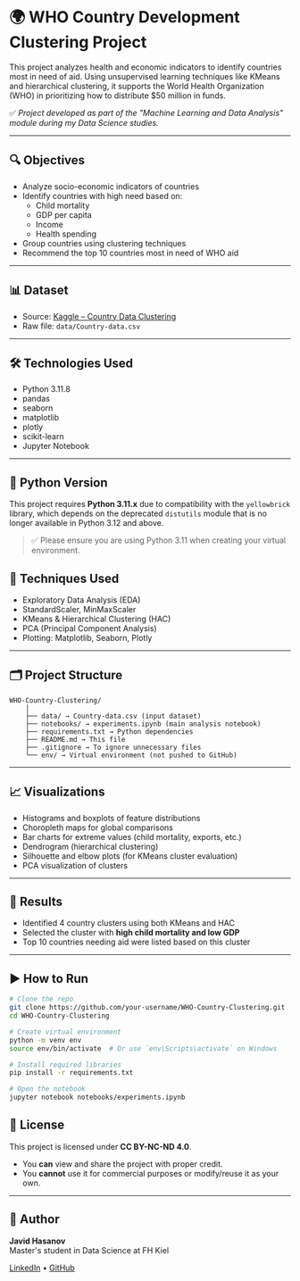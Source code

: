 # 🌍 WHO Country Development Clustering Project

This project analyzes health and economic indicators to identify countries most in need of aid. Using unsupervised learning techniques like KMeans and hierarchical clustering, it supports the World Health Organization (WHO) in prioritizing how to distribute $50 million in funds.

✅ *Project developed as part of the "Machine Learning and Data Analysis" module during my Data Science studies.*

---

## 🔍 Objectives

- Analyze socio-economic indicators of countries  
- Identify countries with high need based on:
  - Child mortality  
  - GDP per capita  
  - Income  
  - Health spending  
- Group countries using clustering techniques  
- Recommend the top 10 countries most in need of WHO aid

---

## 📊 Dataset

- Source: [Kaggle – Country Data Clustering](https://www.kaggle.com/datasets/rohan0301/unsupervised-learning-on-country-data)
- Raw file: `data/Country-data.csv`

---

## 🛠️ Technologies Used

- Python 3.11.8 
- pandas  
- seaborn  
- matplotlib  
- plotly  
- scikit-learn  
- Jupyter Notebook

---
## 🐍 Python Version

This project requires **Python 3.11.x** due to compatibility with the `yellowbrick` library, which depends on the deprecated `distutils` module that is no longer available in Python 3.12 and above.

> ✅ Please ensure you are using Python 3.11 when creating your virtual environment.

## 🔧 Techniques Used

- Exploratory Data Analysis (EDA)  
- StandardScaler, MinMaxScaler  
- KMeans & Hierarchical Clustering (HAC)  
- PCA (Principal Component Analysis)  
- Plotting: Matplotlib, Seaborn, Plotly  

---

## 🗂️ Project Structure

```
WHO-Country-Clustering/
    │
    ├── data/ → Country-data.csv (input dataset)
    ├── notebooks/ → experiments.ipynb (main analysis notebook)
    ├── requirements.txt → Python dependencies
    ├── README.md → This file
    ├── .gitignore → To ignore unnecessary files
    └── env/ → Virtual environment (not pushed to GitHub)
```
---

## 📈 Visualizations

- Histograms and boxplots of feature distributions  
- Choropleth maps for global comparisons  
- Bar charts for extreme values (child mortality, exports, etc.)  
- Dendrogram (hierarchical clustering)  
- Silhouette and elbow plots (for KMeans cluster evaluation)  
- PCA visualization of clusters

---

## 📄 Results

- Identified 4 country clusters using both KMeans and HAC  
- Selected the cluster with **high child mortality and low GDP**  
- Top 10 countries needing aid were listed based on this cluster

---

## ▶️ How to Run

```bash
# Clone the repo
git clone https://github.com/your-username/WHO-Country-Clustering.git
cd WHO-Country-Clustering

# Create virtual environment
python -m venv env
source env/bin/activate  # Or use `env\Scripts\activate` on Windows

# Install required libraries
pip install -r requirements.txt

# Open the notebook
jupyter notebook notebooks/experiments.ipynb
```


## 📜 License

This project is licensed under **CC BY-NC-ND 4.0**.

- You **can** view and share the project with proper credit.  
- You **cannot** use it for commercial purposes or modify/reuse it as your own.

---

## 👤 Author

**Javid Hasanov**  
Master's student in Data Science at FH Kiel
  
[LinkedIn](https://www.linkedin.com/in/cavid-h%C9%990s%C9%99nov-0226ca/) • [GitHub](https://github.com/H-Cavid)

